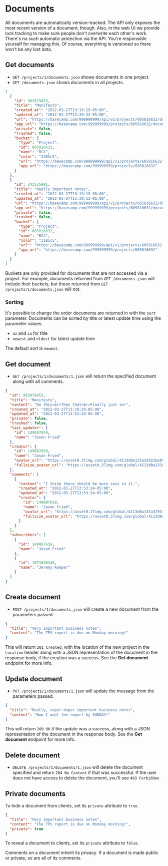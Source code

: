 Documents
=========

All documents are automatically version-tracked. The API only exposes the most recent version of a document, though. Also, in the web UI we provide lock tracking to make sure people don't overwrite each other's work. There's no such automatic protection via the API. You're responsible yourself for managing this. Of course, everything is versioned so there won't be any lost data.

Get documents
-------------

* `GET /projects/1/documents.json` shows documents in one project.
* `GET /documents.json` shows documents in all projects.

```json
[
  {
    "id": 963979453,
    "title": "Manifesto",
    "created_at": "2012-03-27T13:19:29-05:00",
    "updated_at": "2012-03-27T13:39:33-05:00",
    "url": "https://basecamp.com/999999999/api/v1/projects/605816632/documents/963979453.json",
    "app_url": "https://basecamp.com/999999999/projects/605816632/documents/963979453",
    "private": false,
    "trashed": false,
    "bucket": {
      "type": "Project",
      "id": 605816632,
      "name": "BCX",
      "color": "3185c5",
      "url": "https://basecamp.com/999999999/api/v1/projects/605816632.json",
      "app_url": "https://basecamp.com/999999999/projects/605816632"
    }
  },
  {
    "id": 243535881,
    "title": "Really important notes",
    "created_at": "2012-03-27T13:19:19-05:00",
    "updated_at": "2012-03-27T13:39:12-05:00",
    "url": "https://basecamp.com/999999999/api/v1/projects/605816632/documents/243535881.json",
    "app_url": "https://basecamp.com/999999999/projects/605816632/documents/243535881",
    "private": false,
    "trashed": false,
    "bucket": {
      "type": "Project",
      "id": 605816632,
      "name": "BCX",
      "color": "3185c5",
      "url": "https://basecamp.com/999999999/api/v1/projects/605816632.json",
      "app_url": "https://basecamp.com/999999999/projects/605816632"
    }
  }
]
```

Buckets are only provided for documents that are not accessed via a project.
For example, documents returned from `GET /documents.json` will include their
buckets, but those returned from `GET /projects/1/documents.json` will not.

### Sorting

It's possible to change the order documents are returned in with the `sort`
parameter. Documents can be sorted by title or latest update time using the
parameter values:

* `az` and `za` for title
* `newest` and `oldest` for latest update time

The default sort is `newest`.


Get document
------------

* `GET /projects/1/documents/1.json` will return the specified document along with all comments.

```json
{
  "id": 963979453,
  "title": "Manifesto",
  "content": "Do this<br>Then that<br>Finally just so!",
  "created_at": "2012-03-27T13:19:29-05:00",
  "updated_at": "2012-03-27T13:53:24-05:00",
  "private": false,
  "trashed": false,
  "last_updater": {
    "id": 149087659,
    "name": "Jason Fried"
  },
  "creator": {
    "id": 149087659,
    "name": "Jason Fried",
    "avatar_url": "https://asset0.37img.com/global/4113d0a133a32931be8934e70b2ea21efeff72c1/avatar.96.gif?r=3",
    "fullsize_avatar_url": "https://asset0.37img.com/global/4113d0a133a32931be8934e70b2ea21efeff72c1/original.gif?r=3"
  },
  "comments": [
    {
      "content": "I think there should be more sass to it.",
      "created_at": "2012-03-27T13:53:24-05:00",
      "updated_at": "2012-03-27T13:53:24-05:00",
      "creator": {
        "id": 149087659,
        "name": "Jason Fried",
        "avatar_url": "https://asset0.37img.com/global/4113d0a133a32931be8934e70b2ea21efeff72c1/avatar.96.gif?r=3",
        "fullsize_avatar_url": "https://asset0.37img.com/global/4113d0a133a32931be8934e70b2ea21efeff72c1/original.gif?r=3"
      }
    }
  ],
  "subscribers": [
    {
      "id": 149087659,
      "name": "Jason Fried"
    },
    {
      "id": 1071630348,
      "name": "Jeremy Kemper"
    }
  ]
}
```


Create document
---------------

* `POST /projects/1/documents.json` will create a new document from the parameters passed.

```json
{
  "title": "Very important business notes",
  "content": "The TPS report is due on Monday morning!"
}
```

This will return `201 Created`, with the location of the new project in the `Location` header along with a JSON representation of the document in the response body, if the creation was a success. See the **Get document** endpoint for more info.


Update document
---------------

* `PUT /projects/1/documents/1.json` will update the message from the parameters passed.

```json
{
  "title": "Really, super duper important business notes",
  "content": "Now I want the report by SUNDAY!"
}
```

This will return `200 OK` if the update was a success, along with a JSON representation of the document in the response body. See the **Get document** endpoint for more info.


Delete document
--------------

* `DELETE /projects/1/documents/1.json` will delete the document specified and return `204 No Content` if that was successful. If the user does not have access to delete the document, you'll see `403 Forbidden`.


Private documents
-----------------

To hide a document from clients, set its `private` attribute to `true`.

```json
{
  "title": "Very important business notes",
  "content": "The TPS report is due on Monday morning!",
  "private": true
}
```

To reveal a document to clients, set its `private` attribute to `false`.

Comments on a document inherit its privacy. If a document is made public or private, so are all of its comments.
